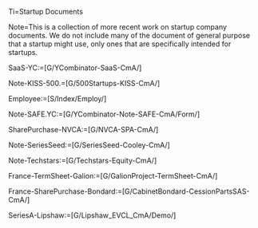 Ti=Startup Documents

Note=This is a collection of more recent work on startup company documents.  We do not include many of the document of general purpose that a startup might use, only ones that are specifically intended for startups. 

SaaS-YC:=[G/YCombinator-SaaS-CmA/]

Note-KISS-500.=[G/500Startups-KISS-CmA/]

Employee:=[S/Index/Employ/]

Note-SAFE.YC:=[G/YCombinator-Note-SAFE-CmA/Form/]

SharePurchase-NVCA:=[G/NVCA-SPA-CmA/]

Note-SeriesSeed:=[G/SeriesSeed-Cooley-CmA/]

Note-Techstars:=[G/Techstars-Equity-CmA/]

France-TermSheet-Galion:=[G/GalionProject-TermSheet-CmA/]

France-SharePurchase-Bondard:=[G/CabinetBondard-CessionPartsSAS-CmA/]

SeriesA-Lipshaw:=[G/Lipshaw_EVCL_CmA/Demo/]